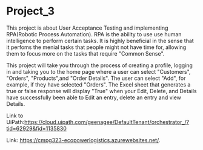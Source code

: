 # Project_3
This project is about User Acceptance Testing and implementing RPA(Robotic Process Automation). RPA is the ability to use use human intelligence to perform certain tasks. It is highly beneficial in the sense that it perfoms the menial tasks that people might not have time for, allowing them to focus more on the tasks that require "Common Sense". 

This project will take you through the process of creating a profile, logging in and taking you to the home page where a user can select "Customers", "Orders", "Products",and "Order Details". The user can select "Add", for example, if they have selected "Orders". The Excel sheet that generates a true or false response will display "True" when your Edit, Delete, and Details have successfully been able to Edit an entry, delete an entry and view Details. 







Link to UiPath:https://cloud.uipath.com/geenagee/DefaultTenant/orchestrator_/?tid=62929&fid=1135830

Link: https://cmpg323-ecopowerlogistics.azurewebsites.net/. 

